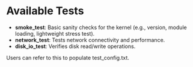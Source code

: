 # Available Tests

- **smoke_test**: Basic sanity checks for the kernel (e.g., version, module loading, lightweight stress test).
- **network_test**: Tests network connectivity and performance.
- **disk_io_test**: Verifies disk read/write operations.

Users can refer to this to populate test_config.txt.
